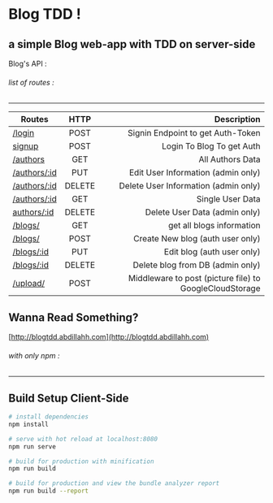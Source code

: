 # Blog TDD !
a simple Blog web-app with TDD on server-side
-----
Blog's API :
###### list of routes : 
------
| Routes        | HTTP      | Description  |
| ------------- |:-------------:| -----:|
| [/login](/login)      | POST | Signin Endpoint to get Auth-Token |
|[signup](signup)|POST|Login To Blog To get Auth
| [/authors](/authors)      | GET|  All Authors Data |
| [/authors/:id](/:id)      | PUT|  Edit User Information (admin only) |
| [/authors/:id](/authors/:id) | DELETE|Delete User Information (admin only) |
| [/authors/:id](/:id)      | GET|  Single User Data |
|[authors/:id](/authors/:id)|DELETE|Delete User Data (admin only) |
|[/blogs/](/blogs/)|GET|get all blogs information|
|[/blogs/]()|POST|Create New blog (auth user only)|
|[/blogs/:id]()|PUT|Edit blog (auth user only)|
|[/blogs/:id]()|DELETE|Delete blog from DB (admin only)
|[/upload/]()|POST|Middleware to post (picture file) to GoogleCloudStorage 



## Wanna Read Something?
[http://blogtdd.abdillahh.com](http://blogtdd.abdillahh.com)
###### with only npm : 
------

## Build Setup Client-Side

``` bash
# install dependencies
npm install

# serve with hot reload at localhost:8080
npm run serve

# build for production with minification
npm run build

# build for production and view the bundle analyzer report
npm run build --report
```

